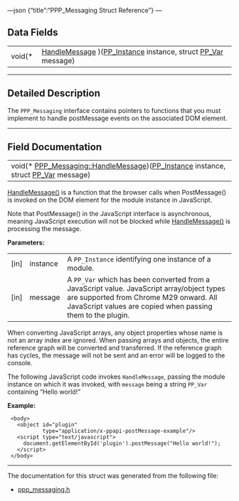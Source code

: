 —json {“title”:“PPP\_Messaging Struct Reference”} —

Data Fields
-----------

<table><tbody><tr class="odd"><td style="text-align: right;">void(* </td><td><a href="/docs/native-client/pepper_beta/c/struct_p_p_p___messaging__1__0#a558ca784cf11eaba479ff8621ae2c507" class="el">HandleMessage</a> )(<a href="/docs/native-client/pepper_beta/c/group___typedefs#ga89b662403e6a687bb914b80114c0d19d" class="el">PP_Instance</a> instance, struct <a href="/docs/native-client/pepper_beta/c/struct_p_p___var/" class="el">PP_Var</a> message)</td></tr></tbody></table>

------------------------------------------------------------------------

<span id="details" class="anchor" style="margin: 0;"></span>

Detailed Description
--------------------

The `PPP_Messaging` interface contains pointers to functions that you must implement to handle postMessage events on the associated DOM element.

------------------------------------------------------------------------

Field Documentation
-------------------

<span id="a558ca784cf11eaba479ff8621ae2c507" class="anchor" style="margin: 0;"></span>

<table><tbody><tr class="odd"><td>void(* <a href="/docs/native-client/pepper_beta/c/struct_p_p_p___messaging__1__0#a558ca784cf11eaba479ff8621ae2c507" class="el">PPP_Messaging::HandleMessage</a>)(<a href="/docs/native-client/pepper_beta/c/group___typedefs#ga89b662403e6a687bb914b80114c0d19d" class="el">PP_Instance</a> instance, struct <a href="/docs/native-client/pepper_beta/c/struct_p_p___var/" class="el">PP_Var</a> message)</td></tr></tbody></table>

<a href="/docs/native-client/pepper_beta/c/struct_p_p_p___messaging__1__0#a558ca784cf11eaba479ff8621ae2c507" class="el" title="HandleMessage() is a function that the browser calls when PostMessage() is invoked on the DOM element...">HandleMessage()</a> is a function that the browser calls when PostMessage() is invoked on the DOM element for the module instance in JavaScript.

Note that PostMessage() in the JavaScript interface is asynchronous, meaning JavaScript execution will not be blocked while <a href="/docs/native-client/pepper_beta/c/struct_p_p_p___messaging__1__0#a558ca784cf11eaba479ff8621ae2c507" class="el" title="HandleMessage() is a function that the browser calls when PostMessage() is invoked on the DOM element...">HandleMessage()</a> is processing the message.

**Parameters:**  

<table><tbody><tr class="odd"><td>[in]</td><td>instance</td><td>A <code>PP_Instance</code> identifying one instance of a module.</td></tr><tr class="even"><td>[in]</td><td>message</td><td>A <code>PP_Var</code> which has been converted from a JavaScript value. JavaScript array/object types are supported from Chrome M29 onward. All JavaScript values are copied when passing them to the plugin.</td></tr></tbody></table>

When converting JavaScript arrays, any object properties whose name is not an array index are ignored. When passing arrays and objects, the entire reference graph will be converted and transferred. If the reference graph has cycles, the message will not be sent and an error will be logged to the console.

The following JavaScript code invokes `HandleMessage`, passing the module instance on which it was invoked, with `message` being a string `PP_Var` containing “Hello world!”

**Example:**

     <body>
       <object id="plugin"
               type="application/x-ppapi-postMessage-example"/>
       <script type="text/javascript">
         document.getElementById('plugin').postMessage("Hello world!");
       </script>
     </body>

------------------------------------------------------------------------

The documentation for this struct was generated from the following file:

-   <a href="/docs/native-client/pepper_beta/c/ppp__messaging_8h/" class="el">ppp_messaging.h</a>
